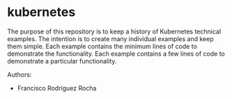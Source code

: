 # kubernetes

The purpose of this repository is to keep a history of Kubernetes technical examples. The intention is to create many individual examples and keep them simple. Each example contains the minimum lines of code to demonstrate the functionality. Each example contains a few lines of code to demonstrate a particular functionality.

Authors:

* Francisco Rodríguez Rocha
